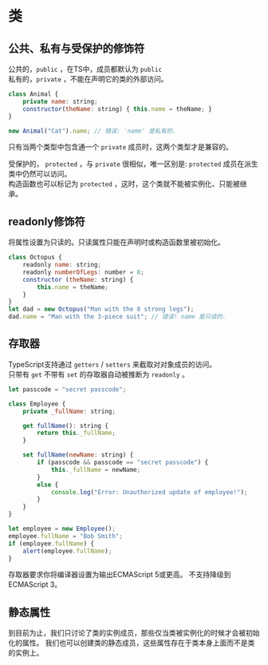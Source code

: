# 类

## 公共、私有与受保护的修饰符
公共的，`public` ，在TS中，成员都默认为 `public`  
私有的，`private` ，不能在声明它的类的外部访问。

```javascript
class Animal {
    private name: string;
    constructor(theName: string) { this.name = theName; }
}

new Animal("Cat").name; // 错误: 'name' 是私有的.
```
只有当两个类型中包含通一个 `private` 成员时，这两个类型才是兼容的。  

受保护的， `protected` ，与 `private` 很相似，唯一区别是: `protected` 成员在派生类中仍然可以访问。  
构造函数也可以标记为 `protected` ，这时，这个类就不能被实例化、只能被继承。  

## readonly修饰符
将属性设置为只读的。只读属性只能在声明时或构造函数里被初始化。  
```javascript
class Octopus {
    readonly name: string;
    readonly numberOfLegs: number = 8;
    constructor (theName: string) {
        this.name = theName;
    }
}
let dad = new Octopus("Man with the 8 strong legs");
dad.name = "Man with the 3-piece suit"; // 错误! name 是只读的.
```

## 存取器
TypeScript支持通过 `getters` / `setters` 来截取对对象成员的访问。  
只带有 `get` 不带有 `set` 的存取器自动被推断为 `readonly` 。  
```javascript
let passcode = "secret passcode";

class Employee {
    private _fullName: string;

    get fullName(): string {
        return this._fullName;
    }

    set fullName(newName: string) {
        if (passcode && passcode == "secret passcode") {
            this._fullName = newName;
        }
        else {
            console.log("Error: Unauthorized update of employee!");
        }
    }
}

let employee = new Employee();
employee.fullName = "Bob Smith";
if (employee.fullName) {
    alert(employee.fullName);
}
```
存取器要求你将编译器设置为输出ECMAScript 5或更高。 不支持降级到ECMAScript 3。 

## 静态属性
到目前为止，我们只讨论了类的实例成员，那些仅当类被实例化的时候才会被初始化的属性。 我们也可以创建类的静态成员，这些属性存在于类本身上面而不是类的实例上。